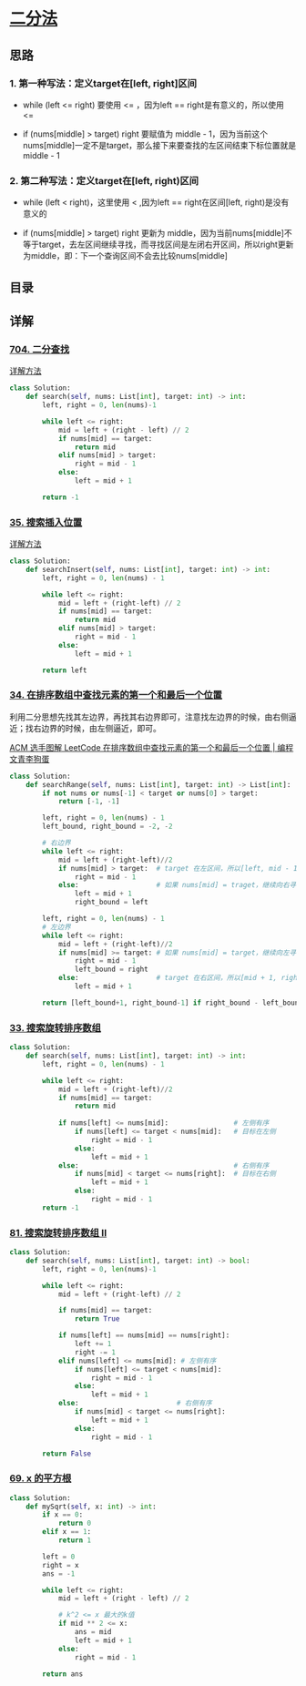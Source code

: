 # [二分法](https://github.com/youngyangyang04/leetcode-master/blob/master/problems/0704.%E4%BA%8C%E5%88%86%E6%9F%A5%E6%89%BE.md)

## 思路

### 1. 第一种写法：定义target在[left, right]区间

+ while (left <= right) 要使用 <= ，因为left == right是有意义的，所以使用 <=

+ if (nums[middle] > target) right 要赋值为 middle - 1，因为当前这个nums[middle]一定不是target，那么接下来要查找的左区间结束下标位置就是 middle - 1

### 2. 第二种写法：定义target在[left, right)区间

+ while (left < right)，这里使用 < ,因为left == right在区间[left, right)是没有意义的

+ if (nums[middle] > target) right 更新为 middle，因为当前nums[middle]不等于target，去左区间继续寻找，而寻找区间是左闭右开区间，所以right更新为middle，即：下一个查询区间不会去比较nums[middle]

## 目录


## 详解

### [704. 二分查找](https://leetcode-cn.com/problems/binary-search/)

[详解方法](https://github.com/youngyangyang04/leetcode-master/blob/master/problems/0704.%E4%BA%8C%E5%88%86%E6%9F%A5%E6%89%BE.md)

```python
class Solution:
    def search(self, nums: List[int], target: int) -> int:
        left, right = 0, len(nums)-1

        while left <= right:
            mid = left + (right - left) // 2
            if nums[mid] == target:
                return mid
            elif nums[mid] > target:
                right = mid - 1
            else:
                left = mid + 1

        return -1
```

### [35. 搜索插入位置](https://leetcode-cn.com/problems/search-insert-position/)

[详解方法](https://programmercarl.com/0035.%E6%90%9C%E7%B4%A2%E6%8F%92%E5%85%A5%E4%BD%8D%E7%BD%AE.html)

```python
class Solution:
    def searchInsert(self, nums: List[int], target: int) -> int:
        left, right = 0, len(nums) - 1

        while left <= right:
            mid = left + (right-left) // 2
            if nums[mid] == target:
                return mid
            elif nums[mid] > target:
                right = mid - 1
            else:
                left = mid + 1

        return left
```

### [34. 在排序数组中查找元素的第一个和最后一个位置](https://leetcode-cn.com/problems/find-first-and-last-position-of-element-in-sorted-array/)

利用二分思想先找其左边界，再找其右边界即可，注意找左边界的时候，由右侧逼近；找右边界的时候，由左侧逼近，即可。

[ACM 选手图解 LeetCode 在排序数组中查找元素的第一个和最后一个位置 | 编程文青李狗蛋](https://leetcode-cn.com/problems/find-first-and-last-position-of-element-in-sorted-array/solution/acm-xuan-shou-tu-jie-leetcode-zai-pai-xu-yz1m/)

```python
class Solution:
    def searchRange(self, nums: List[int], target: int) -> List[int]:
        if not nums or nums[-1] < target or nums[0] > target:
            return [-1, -1]

        left, right = 0, len(nums) - 1
        left_bound, right_bound = -2, -2

        # 右边界
        while left <= right:
            mid = left + (right-left)//2
            if nums[mid] > target:  # target 在左区间，所以[left, mid - 1]
                right = mid - 1
            else:                   # 如果 nums[mid] = traget，继续向右寻找右边界
                left = mid + 1
                right_bound = left 

        left, right = 0, len(nums) - 1
        # 左边界
        while left <= right:
            mid = left + (right-left)//2
            if nums[mid] >= target: # 如果 nums[mid] = target，继续向左寻找左边界
                right = mid - 1
                left_bound = right
            else:                   # target 在右区间，所以[mid + 1, right]
                left = mid + 1

        return [left_bound+1, right_bound-1] if right_bound - left_bound > 1 else [-1, -1]
```

### [33. 搜索旋转排序数组](https://leetcode-cn.com/problems/search-in-rotated-sorted-array/)

```python
class Solution:
    def search(self, nums: List[int], target: int) -> int:
        left, right = 0, len(nums) - 1

        while left <= right:
            mid = left + (right-left)//2
            if nums[mid] == target:
                return mid
            
            if nums[left] <= nums[mid]:                # 左侧有序
                if nums[left] <= target < nums[mid]:   # 目标在左侧
                    right = mid - 1
                else:
                    left = mid + 1
            else:                                      # 右侧有序
                if nums[mid] < target <= nums[right]:  # 目标在右侧
                    left = mid + 1
                else:
                    right = mid - 1
        return -1
```

### [81. 搜索旋转排序数组 II](https://leetcode-cn.com/problems/search-in-rotated-sorted-array-ii/)

```python
class Solution:
    def search(self, nums: List[int], target: int) -> bool:
        left, right = 0, len(nums)-1

        while left <= right:
            mid = left + (right-left) // 2

            if nums[mid] == target:
                return True

            if nums[left] == nums[mid] == nums[right]:
                left += 1
                right -= 1
            elif nums[left] <= nums[mid]: # 左侧有序
                if nums[left] <= target < nums[mid]:
                    right = mid - 1
                else:
                    left = mid + 1
            else:                        # 右侧有序
                if nums[mid] < target <= nums[right]:
                    left = mid + 1
                else:
                    right = mid - 1

        return False
```

### [69. x 的平方根](https://leetcode-cn.com/problems/sqrtx/)

```python
class Solution:
    def mySqrt(self, x: int) -> int:
        if x == 0:
            return 0
        elif x == 1:
            return 1

        left = 0
        right = x
        ans = -1

        while left <= right:
            mid = left + (right - left) // 2

            # k^2 <= x 最大的k值
            if mid ** 2 <= x:
                ans = mid
                left = mid + 1
            else:
                right = mid - 1

        return ans
```

